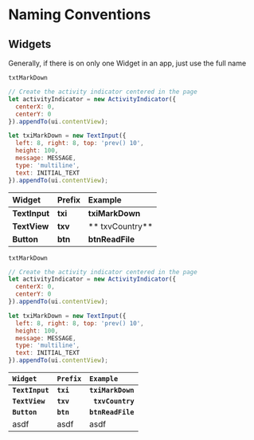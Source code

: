 # Naming Conventions

## Widgets

Generally, if there is on only one Widget in an app, just use the full name



`txtMarkDown`





```js
// Create the activity indicator centered in the page
let activityIndicator = new ActivityIndicator({
  centerX: 0,
  centerY: 0
}).appendTo(ui.contentView);
```

```js
let txiMarkDown = new TextInput({
  left: 8, right: 8, top: 'prev() 10',
  height: 100,
  message: MESSAGE,
  type: 'multiline',
  text: INITIAL_TEXT
}).appendTo(ui.contentView);
```

| Widget | Prefix | Example |
| :--- | :--- | :--- |
| **TextInput** | **txi** | **txiMarkDown** |
| **TextView** | **txv** | ** txvCountry** |
| **Button** | **btn** | **btnReadFile** |



`txtMarkDown`





```js
// Create the activity indicator centered in the page
let activityIndicator = new ActivityIndicator({
  centerX: 0,
  centerY: 0
}).appendTo(ui.contentView);
```

```js
let txiMarkDown = new TextInput({
  left: 8, right: 8, top: 'prev() 10',
  height: 100,
  message: MESSAGE,
  type: 'multiline',
  text: INITIAL_TEXT
}).appendTo(ui.contentView);
```



| `Widget` | `Prefix` | `Example` |
| :--- | :--- | :--- |
| **`TextInput`** | **`txi`** | **`txiMarkDown`** |
| **`TextView`** | **`txv`** | **` txvCountry`** |
| **`Button`** | **`btn`** | **`btnReadFile`** |
| asdf | asdf | asdf |



